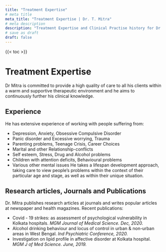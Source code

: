 ```yaml
---
title: "Treatment Expertise"
# meta title
meta_title: "Treatment Expertise | Dr. T. Mitra"
# meta description
description: "Treatment Expertise and Clinical Practise history for Dr. T. Mitra, Clinical Psycologist, Kolkata"
# save as draft
draft: false
---
```


{{< toc >}}

# Treatment Expertise
Dr Mitra is committed to provide a high quality of care to all his clients within a warm and supportive therapeutic environment and he aims to continuously further his clinical knowledge.

## Experience
He has extensive experience of working with people suffering from:
- Depression, Anxiety, Obsessive Compulsive Disorder
- Panic disorder and Excessive worrying, Trauma
- Parenting problems, Teenage Crisis, Career Choices
- Marital and other Relationship-conflicts
- Self esteem, Stress, Drug and Alcohol problems
- Children with attention deficits, Behavioural problems
- Various other mental issues
He takes a lifespan development approach, taking care to view people’s problems within the context of their particular age and stage, as well as within their unique situation.

## Research articles, Journals and Publications
Dr. Mitra publishes research articles at journals and writes popular articles at newspaper and health magazines.
Recent publications:
- Covid - 19 strikes: as assessment of psychological vulnerability in Kolkata hospitals. _MGM Journal of Medical Science. Dec, 2020._
- Alcohol drinking behaviour and locus of control in urban & non-urban areas in West Bengal. _Ind Psychiatric Conference, 2020._
- Investigation on lipid profile in affective disorder at Kolkata hospital. _MGM J of Med Science. June, 2019._